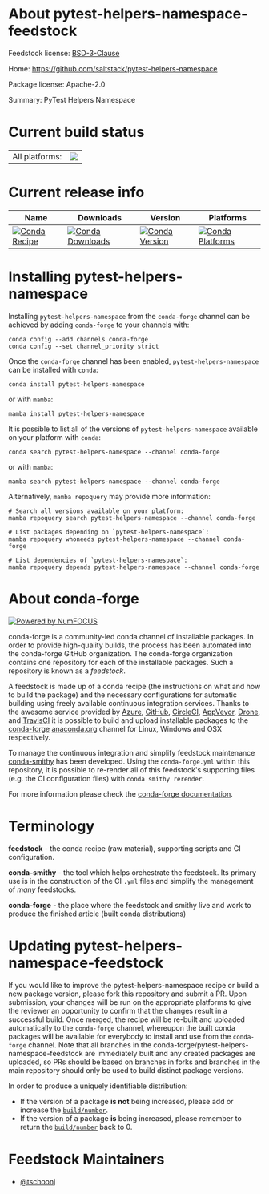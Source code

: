 About pytest-helpers-namespace-feedstock
========================================

Feedstock license: [BSD-3-Clause](https://github.com/conda-forge/pytest-helpers-namespace-feedstock/blob/main/LICENSE.txt)

Home: https://github.com/saltstack/pytest-helpers-namespace

Package license: Apache-2.0

Summary: PyTest Helpers Namespace

Current build status
====================


<table><tr><td>All platforms:</td>
    <td>
      <a href="https://dev.azure.com/conda-forge/feedstock-builds/_build/latest?definitionId=11677&branchName=main">
        <img src="https://dev.azure.com/conda-forge/feedstock-builds/_apis/build/status/pytest-helpers-namespace-feedstock?branchName=main">
      </a>
    </td>
  </tr>
</table>

Current release info
====================

| Name | Downloads | Version | Platforms |
| --- | --- | --- | --- |
| [![Conda Recipe](https://img.shields.io/badge/recipe-pytest--helpers--namespace-green.svg)](https://anaconda.org/conda-forge/pytest-helpers-namespace) | [![Conda Downloads](https://img.shields.io/conda/dn/conda-forge/pytest-helpers-namespace.svg)](https://anaconda.org/conda-forge/pytest-helpers-namespace) | [![Conda Version](https://img.shields.io/conda/vn/conda-forge/pytest-helpers-namespace.svg)](https://anaconda.org/conda-forge/pytest-helpers-namespace) | [![Conda Platforms](https://img.shields.io/conda/pn/conda-forge/pytest-helpers-namespace.svg)](https://anaconda.org/conda-forge/pytest-helpers-namespace) |

Installing pytest-helpers-namespace
===================================

Installing `pytest-helpers-namespace` from the `conda-forge` channel can be achieved by adding `conda-forge` to your channels with:

```
conda config --add channels conda-forge
conda config --set channel_priority strict
```

Once the `conda-forge` channel has been enabled, `pytest-helpers-namespace` can be installed with `conda`:

```
conda install pytest-helpers-namespace
```

or with `mamba`:

```
mamba install pytest-helpers-namespace
```

It is possible to list all of the versions of `pytest-helpers-namespace` available on your platform with `conda`:

```
conda search pytest-helpers-namespace --channel conda-forge
```

or with `mamba`:

```
mamba search pytest-helpers-namespace --channel conda-forge
```

Alternatively, `mamba repoquery` may provide more information:

```
# Search all versions available on your platform:
mamba repoquery search pytest-helpers-namespace --channel conda-forge

# List packages depending on `pytest-helpers-namespace`:
mamba repoquery whoneeds pytest-helpers-namespace --channel conda-forge

# List dependencies of `pytest-helpers-namespace`:
mamba repoquery depends pytest-helpers-namespace --channel conda-forge
```


About conda-forge
=================

[![Powered by
NumFOCUS](https://img.shields.io/badge/powered%20by-NumFOCUS-orange.svg?style=flat&colorA=E1523D&colorB=007D8A)](https://numfocus.org)

conda-forge is a community-led conda channel of installable packages.
In order to provide high-quality builds, the process has been automated into the
conda-forge GitHub organization. The conda-forge organization contains one repository
for each of the installable packages. Such a repository is known as a *feedstock*.

A feedstock is made up of a conda recipe (the instructions on what and how to build
the package) and the necessary configurations for automatic building using freely
available continuous integration services. Thanks to the awesome service provided by
[Azure](https://azure.microsoft.com/en-us/services/devops/), [GitHub](https://github.com/),
[CircleCI](https://circleci.com/), [AppVeyor](https://www.appveyor.com/),
[Drone](https://cloud.drone.io/welcome), and [TravisCI](https://travis-ci.com/)
it is possible to build and upload installable packages to the
[conda-forge](https://anaconda.org/conda-forge) [anaconda.org](https://anaconda.org/)
channel for Linux, Windows and OSX respectively.

To manage the continuous integration and simplify feedstock maintenance
[conda-smithy](https://github.com/conda-forge/conda-smithy) has been developed.
Using the ``conda-forge.yml`` within this repository, it is possible to re-render all of
this feedstock's supporting files (e.g. the CI configuration files) with ``conda smithy rerender``.

For more information please check the [conda-forge documentation](https://conda-forge.org/docs/).

Terminology
===========

**feedstock** - the conda recipe (raw material), supporting scripts and CI configuration.

**conda-smithy** - the tool which helps orchestrate the feedstock.
                   Its primary use is in the construction of the CI ``.yml`` files
                   and simplify the management of *many* feedstocks.

**conda-forge** - the place where the feedstock and smithy live and work to
                  produce the finished article (built conda distributions)


Updating pytest-helpers-namespace-feedstock
===========================================

If you would like to improve the pytest-helpers-namespace recipe or build a new
package version, please fork this repository and submit a PR. Upon submission,
your changes will be run on the appropriate platforms to give the reviewer an
opportunity to confirm that the changes result in a successful build. Once
merged, the recipe will be re-built and uploaded automatically to the
`conda-forge` channel, whereupon the built conda packages will be available for
everybody to install and use from the `conda-forge` channel.
Note that all branches in the conda-forge/pytest-helpers-namespace-feedstock are
immediately built and any created packages are uploaded, so PRs should be based
on branches in forks and branches in the main repository should only be used to
build distinct package versions.

In order to produce a uniquely identifiable distribution:
 * If the version of a package **is not** being increased, please add or increase
   the [``build/number``](https://docs.conda.io/projects/conda-build/en/latest/resources/define-metadata.html#build-number-and-string).
 * If the version of a package **is** being increased, please remember to return
   the [``build/number``](https://docs.conda.io/projects/conda-build/en/latest/resources/define-metadata.html#build-number-and-string)
   back to 0.

Feedstock Maintainers
=====================

* [@tschoonj](https://github.com/tschoonj/)

